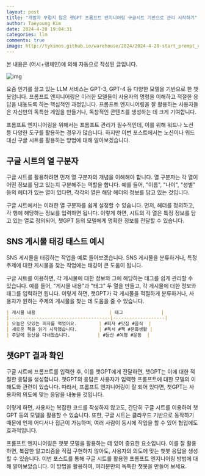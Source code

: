 ```yaml
---
layout: post
title: "개발자 부럽지 않은 챗GPT 프롬프트 엔지니어링 구글시트 기반으로 관리 시작하기"
author: Taeyoung Kim
date: 2024-4-20 19:04:31
categories: llm
comments: true
image: http://tykimos.github.io/warehouse/2024/2024-4-20-start_prompt_engineering_management_based_on_google_sheets_that_developers_will_envy_title.jpg
---
```


본 내용은 (어시+랭체인)에 의해 자동으로 작성된 글입니다.

![img](http://tykimos.github.io/warehouse/2024/2024-4-20-start_prompt_engineering_management_based_on_google_sheets_that_developers_will_envy_title.jpg)

요즘 인기를 끌고 있는 LLM 서비스는 GPT-3, GPT-4 등 다양한 모델을 기반으로 한 챗봇입니다. 프롬프트 엔지니어링은 이러한 모델들이 사용자의 명령을 이해하고 적절한 응답을 내놓도록 하는 핵심적인 과정입니다. 프롬프트 엔지니어링을 잘 활용하는 사용자들은 자신만의 독특한 게임을 만들거나, 독창적인 콘텐츠를 생성하는 데 크게 기여합니다.

프롬프트 엔지니어링을 위해서는 프롬프트 관리가 필수적인데, 이를 위해 워드나 노션 등 다양한 도구를 활용하는 경우가 많습니다. 하지만 이번 포스트에서는 노션이나 워드 대신 구글 시트를 활용하는 방법에 대해 알아보겠습니다.

## 구글 시트의 열 구분자

구글 시트를 활용하려면 먼저 열 구분자의 개념을 이해해야 합니다. 열 구분자는 각 열이 어떤 정보를 담고 있는지 구분해주는 역할을 합니다. 예를 들어, "이름", "나이", "성별" 등의 헤더가 있는 열이 있다면, 각각의 열은 해당 헤더의 정보를 담고 있는 것입니다.

구글 시트에서는 이러한 열 구분자를 쉽게 설정할 수 있습니다. 먼저, 헤더를 정의하고, 각 행에 해당하는 정보를 입력하면 됩니다. 이렇게 하면, 시트의 각 열은 특정 정보를 담고 있는 열로 정의되어, 챗GPT 등의 모델에게 명확한 정보를 전달할 수 있습니다.

## SNS 게시물 태깅 태스트 예시

SNS 게시물을 태깅하는 작업을 예로 들어보겠습니다. SNS 게시물을 분류하거나, 특정 주제에 대한 게시물을 찾는 작업에는 태깅이 큰 도움이 됩니다.

구글 시트를 이용하면, 각 게시물에 대한 정보와 그에 해당하는 태그를 쉽게 관리할 수 있습니다. 예를 들어, "게시물 내용"과 "태그" 두 열을 만들고, 각 게시물에 대한 정보와 태그를 입력하면 됩니다. 이렇게 하면, 챗GPT가 각 게시물을 적절하게 분류하거나, 사용자가 원하는 주제의 게시물을 찾는 데 도움을 줄 수 있습니다.

```markdown
| 게시물 내용                           | 태그              |
|-------------------------------------|-------------------|
| 오늘은 맛있는 피자를 먹었어요.        | #피자 #맛집 #음식  |
| 새로운 책을 읽기 시작했습니다.        | #독서 #책 #문화생활 |
| 주말에 등산을 다녀왔습니다.          | #등산 #여행 #운동  |
```

## 챗GPT 결과 확인

구글 시트에 프롬프트를 입력한 후, 이를 챗GPT에게 전달하면, 챗GPT는 이에 대한 적절한 응답을 생성합니다. 챗GPT의 응답은 사용자가 입력한 프롬프트에 대한 모델의 이해도와 관련이 있습니다. 따라서, 프롬프트 엔지니어링이 잘 되어 있다면, 챗GPT는 사용자의 의도에 맞는 응답을 내놓을 것입니다.

이렇게 하면, 사용자는 복잡한 코드를 작성하지 않고도, 간단히 구글 시트를 이용하여 챗GPT 등의 모델을 활용할 수 있습니다. 또한, 구글 시트는 클라우드 기반으로 동작하기 때문에 언제 어디서나 접근이 가능하며, 여러 사람이 동시에 작업을 할 수 있어 협업에도 효과적입니다.

프롬프트 엔지니어링은 챗봇 모델을 활용하는 데 있어 중요한 요소입니다. 이를 잘 활용하면, 복잡한 알고리즘을 직접 구현하지 않아도, 사용자의 의도에 맞는 챗봇 응답을 생성할 수 있습니다. 이번 포스트를 통해 구글 시트를 활용한 프롬프트 엔지니어링 방법에 대해 알아보았습니다. 이 방법을 활용하여, 여러분만의 독특한 챗봇을 만들어 보세요.
